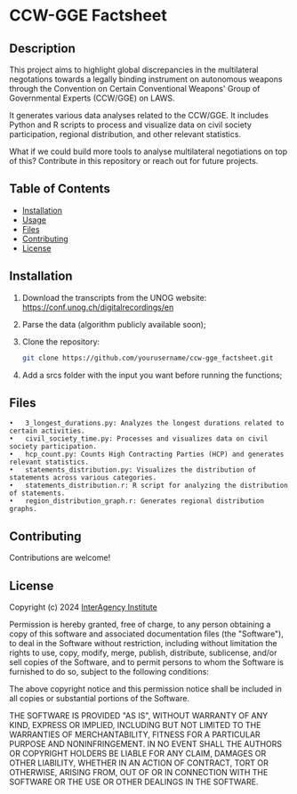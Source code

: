 # CCW-GGE Factsheet

## Description

This project aims to highlight global discrepancies in the multilateral negotations towards a legally binding instrument on autonomous weapons through the Convention on Certain Conventional Weapons' Group of Governmental Experts (CCW/GGE) on LAWS. 

It generates various data analyses related to the CCW/GGE. It includes Python and R scripts to process and visualize data on civil society participation, regional distribution, and other relevant statistics.

What if we could build more tools to analyse multilateral negotiations on top of this? Contribute in this repository or reach out for future projects.


## Table of Contents

- [Installation](#installation)
- [Usage](#usage)
- [Files](#files)
- [Contributing](#contributing)
- [License](#license)

## Installation

1. Download the transcripts from the UNOG website:
    https://conf.unog.ch/digitalrecordings/en
2. Parse the data (algorithm publicly available soon);
4. Clone the repository:

   ```bash
   git clone https://github.com/yourusername/ccw-gge_factsheet.git
   ```

5. Add a srcs folder with the input you want before running the functions;


## Files

	•	3_longest_durations.py: Analyzes the longest durations related to certain activities.
	•	civil_society_time.py: Processes and visualizes data on civil society participation.
	•	hcp_count.py: Counts High Contracting Parties (HCP) and generates relevant statistics.
	•	statements_distribution.py: Visualizes the distribution of statements across various categories.
	•	statements_distribution.r: R script for analyzing the distribution of statements.
	•	region_distribution_graph.r: Generates regional distribution graphs.

## Contributing

Contributions are welcome!

## License
Copyright (c) 2024 [InterAgency Institute]([url](https://interagency.institute))

Permission is hereby granted, free of charge, to any person obtaining a copy of this software and associated documentation files (the "Software"), to deal in the Software without restriction, including without limitation the rights to use, copy, modify, merge, publish, distribute, sublicense, and/or sell copies of the Software, and to permit persons to whom the Software is furnished to do so, subject to the following conditions:

The above copyright notice and this permission notice shall be included in all copies or substantial portions of the Software.

THE SOFTWARE IS PROVIDED "AS IS", WITHOUT WARRANTY OF ANY KIND, EXPRESS OR IMPLIED, INCLUDING BUT NOT LIMITED TO THE WARRANTIES OF MERCHANTABILITY, FITNESS FOR A PARTICULAR PURPOSE AND NONINFRINGEMENT. IN NO EVENT SHALL THE AUTHORS OR COPYRIGHT HOLDERS BE LIABLE FOR ANY CLAIM, DAMAGES OR OTHER LIABILITY, WHETHER IN AN ACTION OF CONTRACT, TORT OR OTHERWISE, ARISING FROM, OUT OF OR IN CONNECTION WITH THE SOFTWARE OR THE USE OR OTHER DEALINGS IN THE SOFTWARE.
